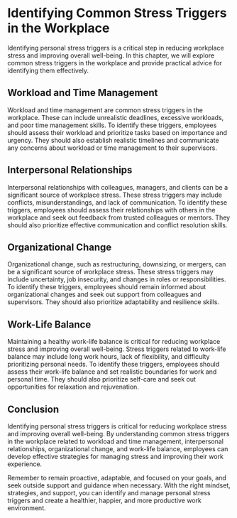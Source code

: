 # Identifying Common Stress Triggers in the Workplace

Identifying personal stress triggers is a critical step in reducing workplace stress and improving overall well-being. In this chapter, we will explore common stress triggers in the workplace and provide practical advice for identifying them effectively.

Workload and Time Management
----------------------------

Workload and time management are common stress triggers in the workplace. These can include unrealistic deadlines, excessive workloads, and poor time management skills. To identify these triggers, employees should assess their workload and prioritize tasks based on importance and urgency. They should also establish realistic timelines and communicate any concerns about workload or time management to their supervisors.

Interpersonal Relationships
---------------------------

Interpersonal relationships with colleagues, managers, and clients can be a significant source of workplace stress. These stress triggers may include conflicts, misunderstandings, and lack of communication. To identify these triggers, employees should assess their relationships with others in the workplace and seek out feedback from trusted colleagues or mentors. They should also prioritize effective communication and conflict resolution skills.

Organizational Change
---------------------

Organizational change, such as restructuring, downsizing, or mergers, can be a significant source of workplace stress. These stress triggers may include uncertainty, job insecurity, and changes in roles or responsibilities. To identify these triggers, employees should remain informed about organizational changes and seek out support from colleagues and supervisors. They should also prioritize adaptability and resilience skills.

Work-Life Balance
-----------------

Maintaining a healthy work-life balance is critical for reducing workplace stress and improving overall well-being. Stress triggers related to work-life balance may include long work hours, lack of flexibility, and difficulty prioritizing personal needs. To identify these triggers, employees should assess their work-life balance and set realistic boundaries for work and personal time. They should also prioritize self-care and seek out opportunities for relaxation and rejuvenation.

Conclusion
----------

Identifying personal stress triggers is critical for reducing workplace stress and improving overall well-being. By understanding common stress triggers in the workplace related to workload and time management, interpersonal relationships, organizational change, and work-life balance, employees can develop effective strategies for managing stress and improving their work experience.

Remember to remain proactive, adaptable, and focused on your goals, and seek outside support and guidance when necessary. With the right mindset, strategies, and support, you can identify and manage personal stress triggers and create a healthier, happier, and more productive work environment.

